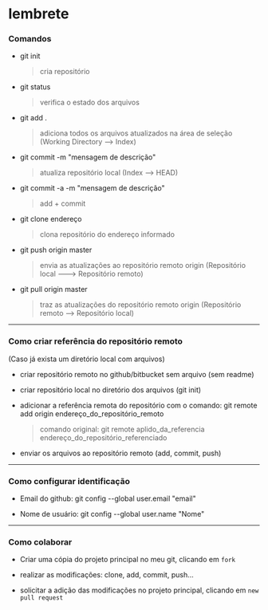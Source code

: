 # lembrete

### Comandos

- git init
  > cria repositório

- git status
  > verifica o estado dos arquivos 

- git add .
  > adiciona todos os arquivos atualizados na área de seleção (Working Directory --> Index)
  
- git commit -m "mensagem de descrição"
  > atualiza repositório local (Index --> HEAD)
  
- git commit -a -m "mensagem de descrição"
  > add + commit

- git clone endereço
  > clona repositório do endereço informado

- git push origin master
  > envia as atualizações ao repositório remoto origin (Repositório local ---> Repositório remoto)
  
- git pull origin master
  > traz as atualizações do repositório remoto origin (Repositório remoto --> Repositório local)

---

### Como criar referência do repositório remoto
  (Caso já exista um diretório local com arquivos)

- criar repositório remoto no github/bitbucket sem arquivo (sem readme)

- criar repositório local no diretório dos arquivos (git init)

- adicionar a referência remota do repositório com o comando: git remote add origin endereço_do_repositório_remoto
  > comando original: git remote aplido_da_referencia endereço_do_repositório_referenciado

- enviar os arquivos ao repositório remoto (add, commit, push)

---

### Como configurar identificação

- Email do github: git config --global user.email "email"

- Nome de usuário: git config --global user.name "Nome"

---

### Como colaborar

- Criar uma cópia do projeto principal no meu git, clicando em `fork`

- realizar as modificações: clone, add, commit, push...

- solicitar a adição das modificações no projeto principal, clicando em `new pull request`
